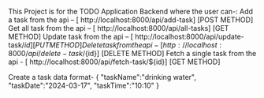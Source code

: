 This Project is for the TODO Application Backend where the user can-:
Add a task from the api – [ http://localhost:8000/api/add-task] [POST METHOD]
Get all task from the api – [ http://localhost:8000/api/all-tasks] [GET METHOD]
Update task from the api – [ http://localhost:8000/api/update-task/${id}] [PUT METHOD]
Delete task from the api - [ http://localhost:8000/api/delete-task/${id}] [DELETE METHOD]
Fetch a single task from the api - [ http://localhost:8000/api/fetch-task/${id}] [GET METHOD]

Create a task data format-
{
"taskName":"drinking water",
"taskDate":"2024-03-17",
"taskTime":"10:10"
}
